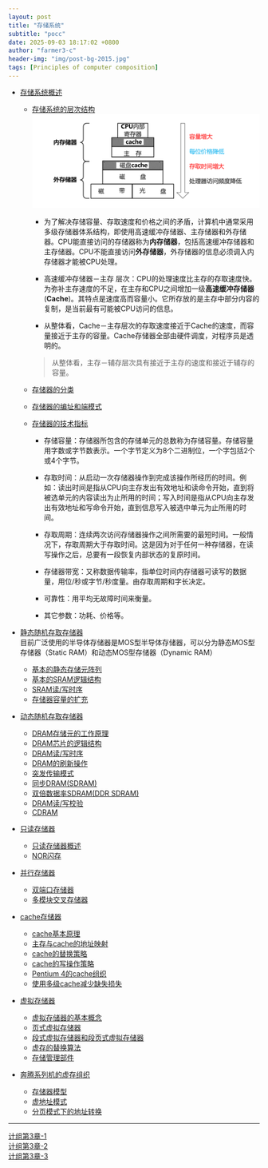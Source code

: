 ```yaml
---
layout: post
title: "存储系统"
subtitle: "pocc"
date: 2025-09-03 18:17:02 +0800
author: "farmer3-c"
header-img: "img/post-bg-2015.jpg"
tags: [Principles of computer composition]
---
```



* [存储系统概述]()  
    * [存储系统的层次结构]()  
    ![alt text](/img/in-post/pocc1.png)  
       * 为了解决存储容量、存取速度和价格之间的矛盾，计算机中通常采用多级存储器体系结构，即使用高速缓冲存储器、主存储器和外存储器。CPU能直接访问的存储器称为**内存储器**，包括高速缓冲存储器和主存储器。CPU不能直接访问**外存储器**，外存储器的信息必须调入内存储器才能被CPU处理。  

        
        * 高速缓冲存储器－主存 层次：CPU的处理速度比主存的存取速度快。为弥补主存速度的不足，在主存和CPU之间增加一级**高速缓冲存储器**(**Cache**)。其特点是速度高而容量小。它所存放的是主存中部分内容的复制，是当前最有可能被CPU访问的信息。

        * 从整体看，Cache－主存层次的存取速度接近于Cache的速度，而容量接近于主存的容量。Cache存储器全部由硬件调度，对程序员是透明的。  

        >  从整体看，主存－辅存层次具有接近于主存的速度和接近于辅存的容量。
    * [存储器的分类]()    


    * [存储器的编址和端模式]()  
    * [存储器的技术指标]()  

         * 存储容量：存储器所包含的存储单元的总数称为存储容量。存储容量用字数或字节数表示。一个字节定义为8个二进制位，一个字包括2个或4个字节。  

         * 存取时间：从启动一次存储器操作到完成该操作所经历的时间。例如：读出时间是指从CPU向主存发出有效地址和读命令开始，直到将被选单元的内容读出为止所用的时间；写入时间是指从CPU向主存发出有效地址和写命令开始，直到信息写入被选中单元为止所用的时间。  
         * 存取周期：连续两次访问存储器操作之间所需要的最短时间。一般情况下，存取周期大于存取时间。这是因为对于任何一种存储器，在读写操作之后，总要有一段恢复内部状态的复原时间。  
         *  存储器带宽：又称数据传输率，指单位时间内存储器可读写的数据量，用位/秒或字节/秒度量。由存取周期和字长决定。  
         * 可靠性：用平均无故障时间来衡量。  
         * 其它参数：功耗、价格等。

* [静态随机存取存储器]()  
目前广泛使用的半导体存储器是MOS型半导体存储器，可以分为静态MOS型存储器（Static RAM）和动态MOS型存储器（Dynamic RAM）


    * [基本的静态存储元阵列]()  
    * [基本的SRAM逻辑结构]()  
    * [SRAM读/写时序]()  
    * [存储器容量的扩充]()  

* [动态随机存取存储器]()  
    * [DRAM存储元的工作原理]()  
    * [DRAM芯片的逻辑结构]()  
    * [DRAM读/写时序]()  
    * [DRAM的刷新操作]()  
    * [突发传输模式]()   
    * [同步DRAM(SDRAM)]()  
    * [双倍数据率SDRAM(DDR SDRAM)]()  
    * [DRAM读/写校验]()  
    * [CDRAM]()  

* [只读存储器]()  
    * [只读存储器概述]()  
    * [NOR闪存]()  

* [并行存储器]()  
    * [双端口存储器]()  
    * [多模块交叉存储器]()  

* [cache存储器]()  
    * [cache基本原理]()  
    * [主存与cache的地址映射]()  
    * [cache的替换策略]()  
    * [cache的写操作策略]()  
    * [Pentium 4的cache组织]()  
    * [使用多级cache减少缺失损失]()  

* [虚拟存储器]()  
    * [虚拟存储器的基本概念]()  
    * [页式虚拟存储器]()  
    * [段式虚拟存储器和段页式虚拟存储器]()  
    * [虚存的替换算法]()  
    * [存储管理部件]()  

* [奔腾系列机的虚存组织]()  
    * [存储器模型]()  
    * [虚地址模式]()  
    * [分页模式下的地址转换]()  

---
[计组第3章-1](/pdf/计组第3章-1.pdf)   
[计组第3章-2](/pdf/计组第3章-2.pdf)   
[计组第3章-3](/pdf/计组第3章-3.pdf)